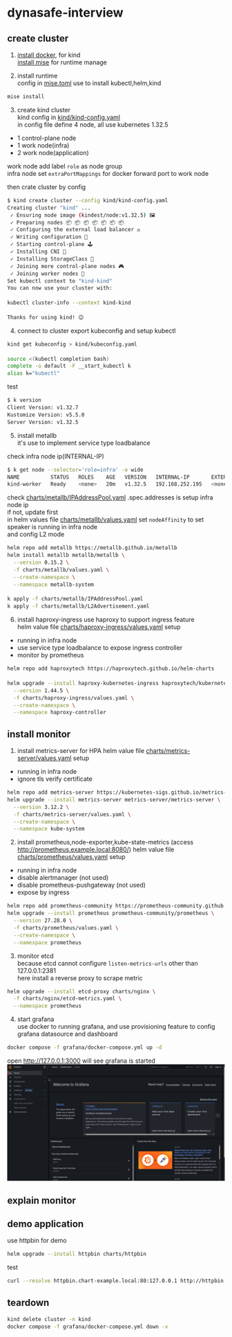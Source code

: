 # dynasafe-interview

## create cluster

1. [install docker](https://docs.docker.com/engine/install/ubuntu/), for kind  
[install mise](https://mise.jdx.dev/getting-started.html#installing-mise-cli) for runtime manage  

2. install runtime  
config in [mise.toml](mise.toml)
use to install kubectl,helm,kind
```bash
mise install
```

3. create kind cluster  
kind config in [kind/kind-config.yaml](kind/kind-config.yaml)  
in config file define 4 node, all use kubernetes 1.32.5  
- 1 control-plane node 
- 1 work node(infra)  
- 2 work node(application)  

work node add label `role` as node group  
infra node set `extraPortMappings` for docker forward port to work node  

then crate cluster by config  

```bash
$ kind create cluster --config kind/kind-config.yaml
Creating cluster "kind" ...
 ✓ Ensuring node image (kindest/node:v1.32.5) 🖼
 ✓ Preparing nodes 📦 📦 📦 📦 📦 📦 📦  
 ✓ Configuring the external load balancer ⚖ 
 ✓ Writing configuration 📜 
 ✓ Starting control-plane 🕹 
 ✓ Installing CNI 🔌 
 ✓ Installing StorageClass 💾 
 ✓ Joining more control-plane nodes 🎮 
 ✓ Joining worker nodes 🚜 
Set kubectl context to "kind-kind"
You can now use your cluster with:

kubectl cluster-info --context kind-kind

Thanks for using kind! 😊
```

4. connect to cluster
export kubeconfig and setup kubectl  
```bash
kind get kubeconfig > kind/kubeconfig.yaml

source <(kubectl completion bash)
complete -o default -F __start_kubectl k
alias k="kubectl"
```

test  
```bash
$ k version
Client Version: v1.32.7
Kustomize Version: v5.5.0
Server Version: v1.32.5
```

5. install metallb  
it's use to implement service type loadbalance  

check infra node ip(INTERNAL-IP)  
```bash
$ k get node --selector='role=infra' -o wide 
NAME          STATUS   ROLES    AGE   VERSION   INTERNAL-IP       EXTERNAL-IP   OS-IMAGE                         KERNEL-VERSION    CONTAINER-RUNTIME
kind-worker   Ready    <none>   20m   v1.32.5   192.168.252.195   <none>        Debian GNU/Linux 12 (bookworm)   6.14.0-1007-oem   containerd://2.1.1
```

check [charts/metallb/IPAddressPool.yaml](charts/metallb/IPAddressPool.yaml) .spec.addresses is setup infra node ip  
if not, update first  
in helm values file [charts/metallb/values.yaml](charts/metallb/values.yaml) set `nodeAffinity` to set speaker is running in infra node  
and config L2 mode  

```bash
helm repo add metallb https://metallb.github.io/metallb
helm install metallb metallb/metallb \
  --version 0.15.2 \
  -f charts/metallb/values.yaml \
  --create-namespace \
  --namespace metallb-system

k apply -f charts/metallb/IPAddressPool.yaml
k apply -f charts/metallb/L2Advertisement.yaml
```

6. install haproxy-ingress 
use haproxy to support ingress feature  
helm value file [charts/haproxy-ingress/values.yaml](charts/haproxy-ingress/values.yaml) setup  
- running in infra node  
- use service type loadbalance to expose ingress controller  
- monitor by prometheus  

```bash
helm repo add haproxytech https://haproxytech.github.io/helm-charts

helm upgrade --install haproxy-kubernetes-ingress haproxytech/kubernetes-ingress \
  --version 1.44.5 \
  -f charts/haproxy-ingress/values.yaml \
  --create-namespace \
  --namespace haproxy-controller
```

## install monitor
1. install metrics-server for HPA
helm value file [charts/metrics-server/values.yaml](charts/metrics-server/values.yaml) setup  
- running in infra node  
- ignore tls verify certificate  

```bash
helm repo add metrics-server https://kubernetes-sigs.github.io/metrics-server/
helm upgrade --install metrics-server metrics-server/metrics-server \
  --version 3.12.2 \
  -f charts/metrics-server/values.yaml \
  --create-namespace \
  --namespace kube-system
```

2. install prometheus,node-exporter,kube-state-metrics (access http://prometheus.example.local:8080/)
helm value file [charts/prometheus/values.yaml](charts/prometheus/values.yaml) setup  
- running in infra node  
- disable alertmanager (not used)  
- disable prometheus-pushgateway (not used)  
- expose by ingress  

```bash
helm repo add prometheus-community https://prometheus-community.github.io/helm-charts
helm upgrade --install prometheus prometheus-community/prometheus \
  --version 27.28.0 \
  -f charts/prometheus/values.yaml \
  --create-namespace \
  --namespace prometheus
```

3. monitor etcd  
because etcd cannot configure `listen-metrics-urls` other than 127.0.0.1:2381  
here install a reverse proxy to scrape metric  
```bash
helm upgrade --install etcd-proxy charts/nginx \
  -f charts/nginx/etcd-metrics.yaml \
  --namespace prometheus
```

4. start grafana  
use docker to running grafana, and use provisioning feature to config grafana datasource and dashboard   
```bash
docker compose -f grafana/docker-compose.yml up -d 
```

open http://127.0.0.1:3000 will see grafana is started  
![grafana](images/grafana.png)

## explain monitor


## demo application
use httpbin for demo
```bash
helm upgrade --install httpbin charts/httpbin
```

test
```bash
curl --resolve httpbin.chart-example.local:80:127.0.0.1 http://httpbin.chart-example.local/
```

## teardown
```bash
kind delete cluster -n kind
docker compose -f grafana/docker-compose.yml down -v 
```